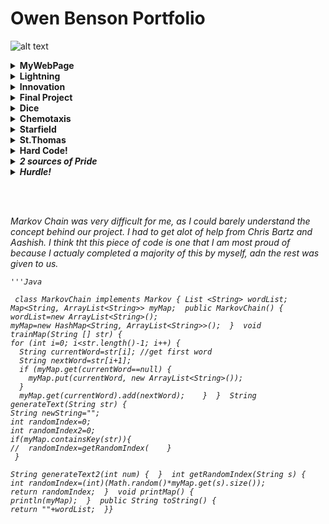 
<h1><b>Owen Benson Portfolio</b></h1>

![alt text](https://www.brainyquote.com/photos_tr/en/h/hjacksonbrownjr/382774/hjacksonbrownjr1-2x.jpg )
<details><summary><b> MyWebPage </b></summary>
 <p>
  
  * [here](https://bensonomb.github.io/WebpageOwen/)
  * <i>The Webpage was a good intro to this school year and I found it interesting how we learned about what actual webistes use. At first I thought I was actually good at this subject, but when other kids made their websites I realized how little I know about everything.</i>
  *<i> My webpage was lost as well </i>
 </p>
  </details>
  
 <details><summary><b>Lightning </b></summary>
 <p>
  
  * [here](https://bensonomb.github.io/lightning2/index.html)
  *<i> I lost my lighting lab </i>
  * <i>The Lightning lab was really cool to look at, but I only figuired out how it worked after I finished, when I had time to think it over. It was fun but I really struggled with the major concepts like connecting different classes. I employed my tactic of using random numbers in my code and seeing what happens, then once something cool comes out I go back and see why that is. It comes up with some pretty funky stuff.</i>
 </p>
  </details>
<details><summary><b> Innovation </b></summary>
 <p>
   * [here](https://docs.google.com/presentation/d/1EG7KycvUXMMP7iokVGnlffy8tbBHrrHfQXn3gyLHafw/edit#slide=id.p)
   * <i> This was a veru interesting project to me and I thoughtthat my topic was very interesting. </i>
  </p>
  </details>
  
  <details><summary><b> Final Project </b></summary>
  <p>
     *  [here](https://github.com/bartzc/finalProjectACS)
     *  <i> This final project was a colabaoration with Chris Bartz in hour 7. It is a choose your own adventure story in the setting of the Game of Thrones </i>
 </p>
 </details>
 
  
<details><summary><b> Dice </b></summary>
 <p>
  
  * [here](https://github.com/ACS-2018-2019/Benson.O/blob/master/Screen%20Shot%202019-05-21%20at%2012.52.06%20PM.png)
  * <i>I was completely and utterly lost on Dice. I had no idea where to start and I even struggled on the minor code. To me, the major concept code like the scanner class is very difficult to wrap my brain around, but In Dice the smaller code (for loops and such) was 
  a challenge by itself. I employed the help of Dr.R, my classmates and even the internet to figuire out why my dice were so wonky, but it was never fixed.</i>
 </p>
 </details>
  
 <details><summary><b> Chemotaxis </b></summary>
 <p>
  
  * [here](https://github.com/ACS-2018-2019/Benson.O/blob/master/Screen%20Shot%202019-05-21%20at%2012.46.03%20PM.png)
  * <i>Chemotaxis was really cool because it had alot of potential to create some fun games. It reminded me of the final project from AP Comp Sci and I wish we had more time to explore the possibilities and really explore what chemotaxis could be. I found the real life application in biology to be cool as well, and I can imagine this code being used for studies.</i>
 </p>
 </details>
  
<details><summary><b> Starfield </b></summary>
 <p>
  
  * [here](https://github.com/ACS-2018-2019/Benson.O/blob/master/Screen%20Shot%202019-05-21%20at%2012.54.15%20PM.png)
  * <i> I was astonished by what the other people made, and I realized just how much I suck at Computer Science. This is the lab I wish was more relaxed with the due date, because it had alot of potential for really awesome code. After seeing some of the 3D projects I was inspired to try something like that but didn't get a chance. I hope we do something in the future similar to this.</i>
 </p>
 </details>
  
 <details><summary><b> St.Thomas </b></summary>
 <p>
  
   *  [here](https://docs.google.com/presentation/d/e/2PACX-1vSP2GNKvvXJNqUpuG9-HYwJcOF9SgRrhvP0IVNJMrkWlJFsjdZhfSBbly79so4iVE1JYtAqScrAQ7IM/pub?start=false&loop=false&delayms=3000)
   * <i>The college presentation was really weird for me, because I did it on my backup college and thus didnt really care about it. I was also caught off-guard presenting day one and I really wish I could have done more research. I didnt focus on the Computer Science part of St.Thomas because if I go there I will go engineering. But I should have done a better job.</i>
 </p>
 </details>

<details><summary><b> Hard Code! </b></summary>
    

  <br/><br/>The following code was difficult because I found the subject matter of LinkedList to be very abstract and hard to imagine. I think that the entire "node" aspect of the LinkedList to be very alien to me, as I am used to the usual data structures which seem somewhat the same in comparison.
<p>


<i>  public static void skipEveryOther(ListNode list)
  {while(list!=null&&list.getNext()!=null) {
    list.setNext(list.getNext().getNext());
    list=list.getNext();
  }
  }
</p>
</details>

<details><summary><b> 2 sources of Pride </b></summary>
 <p>
  <i> I am proud of how I have slowly understood more and more of the grand concepts of Code, which have always been a struggle for me. When I think of the classes from last year, I can finally identify what I was doing and what the code that was given to us was doing. I feel like my grand understanding of code has increased. I am also proud of how much I know about exceptions. I really threw alot of time to learning about what try catch methods do and theyre honeslty one of the only concepts I understand from this year so far. </i><br/>
  
 
   private void inOrder(TreeNode tree) {
    if (tree != null) {
      inOrder(tree.getLeft());
      System.out.print(tree.getValue() + " ");
      inOrder(tree.getRight());
    }
  }
      <br/>
      I am proud of this snippet of code because I actually understand what this is doing for the code, and I understand what this means to the Trre lan. This is a rare opportunuty for me.
 </p>
 </details>

<details><summary><b> Hurdle! </b></summary>
 <p>
    <i>I felt like I did not belong in this clase. I had alot of troubles in this class primarily because I have absolutley no interest in Computer Science, and my lack of interest led me to not care about the class as much. Also, this type of class is very strange to me. I can see why we think that a looser class structure would wokr better, but I now know that I prefere the classic class structure of lecturing and quizess. I was also stricken by multiple techological problems that really restricted me in what I could do.</i>
 </p>
 </details>
 
 <br/><br/>
 
 <i> Markov Chain was very difficult for me, as I could barely understand the concept behind our project. I had to get alot of help from Chris Bartz and Aashish. I think tht this piece of code is one that I am most proud of because I actualy completed a majority of this by myself, adn the rest was given to us.  </i>
    
    '''Java
 
     class MarkovChain implements Markov { List <String> wordList;  Map<String, ArrayList<String>> myMap;  public MarkovChain() {
    wordList=new ArrayList<String>();
    myMap=new HashMap<String, ArrayList<String>>();  }  void trainMap(String [] str) {
    for (int i=0; i<str.length()-1; i++) {
      String currentWord=str[i]; //get first word
      String nextWord=str[i+1];
      if (myMap.get(currentWord==null) {
        myMap.put(currentWord, new ArrayList<String>());
      }
      myMap.get(currentWord).add(nextWord);    }  }  String generateText(String str) {
    String newString="";
    int randomIndex=0;
    int randomIndex2=0;
    if(myMap.containsKey(str)){
    //  randomIndex=getRandomIndex(    }     
     }

    String generateText2(int num) {  }  int getRandomIndex(String s) {
    int randomIndex=(int)(Math.random()*myMap.get(s).size());
    return randomIndex;  }  void printMap() {
    println(myMap);  }  public String toString() {
    return ""+wordList;  }}
  
